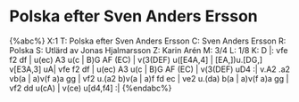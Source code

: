 # Polska efter Sven Anders Ersson

{%abc%}
X:1
T: Polska efter Sven Anders Ersson
C: Sven Anders Ersson
R: Polska
S: Utlärd av Jonas Hjalmarsson
Z: Karin Arén
M: 3/4
L: 1/8
K: D
|: vfe f2 df | u(ec) A3 u(c | B)G AF (EC) | v(3(DEF) u([E4A,4] | [EA,])u.[DG,] v[E3A,3] uA|
vfe f2 df | u(ec) A3 u(c | B)G AF (EC) | v(3(DEF) uD4 :|
v.A2 .a2 vb(a | a)v(f a)a gg | vf2 u.(a2 b)v(a | a)f fd ec |
ve2 u.(da) b(a | a)v(f a)a gg | vf2 dd u(cA) | v(ce) u[d4,f4] :|
{%endabc%}
